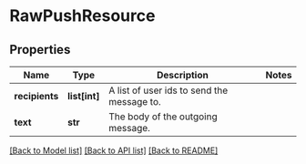# RawPushResource

## Properties
Name | Type | Description | Notes
------------ | ------------- | ------------- | -------------
**recipients** | **list[int]** | A list of user ids to send the message to. | 
**text** | **str** | The body of the outgoing message. | 

[[Back to Model list]](../README.md#documentation-for-models) [[Back to API list]](../README.md#documentation-for-api-endpoints) [[Back to README]](../README.md)


